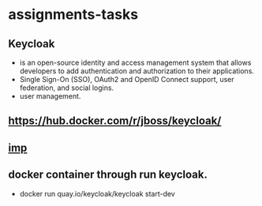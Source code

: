 # assignments-tasks
## Keycloak 
- is an open-source identity and access management system that allows developers to add authentication and authorization to their applications.
- Single Sign-On (SSO), OAuth2 and OpenID Connect support, user federation, and social logins.
- user management.
## https://hub.docker.com/r/jboss/keycloak/
## [imp](https://www.keycloak.org/server/containers)
## docker container through run keycloak.
- docker run quay.io/keycloak/keycloak start-dev
